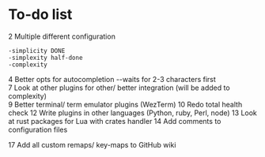 # To-do list

2 Multiple different configuration

    -simplicity DONE
    -simplexity half-done
    -complexity

4 Better opts for autocompletion --waits for 2-3 characters first  
7 Look at other plugins for other/ better integration (will be added to
complexity)  
9 Better terminal/ term emulator plugins (WezTerm)
10 Redo total health check
12 Write plugins in other languages (Python, ruby, Perl, node)
13 Look at rust packages for Lua with crates handler
14 Add comments to configuration files

17 Add all custom remaps/ key-maps to GitHub wiki
